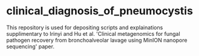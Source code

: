 # clinical_diagnosis_of_pneumocystis
This repository is used for depositing scripts and explainations supplimentary to Irinyi and Hu et al. 'Clinical metagenomics for fungal pathogen recovery from bronchoalveolar lavage using MinION nanopore sequencing' paper. 
